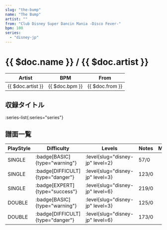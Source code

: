 ```yaml
---
slug: "the-bump"
name: "The Bump"
artist: ""
from: "Club Disney Super Dancin Mania -Disco Fever-"
bpm: 100
series:
  - "disney-jp"
---
```


# {{ $doc.name }} / {{ $doc.artist }}

|Artist|BPM|From|
|------|---|----|
|{{ $doc.artist }}|{{ $doc.bpm }}|{{ $doc.from }}|

## 収録タイトル

:series-list{:series="series"}

## 譜面一覧

|PlayStyle|Difficulty|Levels|Notes|Movie|
|---------|----------|------|-----|-----|
|SINGLE| :badge[BASIC]{type="warning"}|<div class="field is-grouped is-grouped-multiline"> :level{slug="disney-jp" level=2}</div>|57/0||
|SINGLE| :badge[DIFFICULT]{type="danger"}|<div class="field is-grouped is-grouped-multiline"> :level{slug="disney-jp" level=3}</div>|123/0||
|SINGLE| :badge[EXPERT]{type="success"}|<div class="field is-grouped is-grouped-multiline"> :level{slug="disney-jp" level=6}</div>|219/0||
|DOUBLE| :badge[BASIC]{type="warning"}|<div class="field is-grouped is-grouped-multiline"> :level{slug="disney-jp" level=3}</div>|125/0||
|DOUBLE| :badge[DIFFICULT]{type="danger"}|<div class="field is-grouped is-grouped-multiline"> :level{slug="disney-jp" level=6}</div>|173/0||
